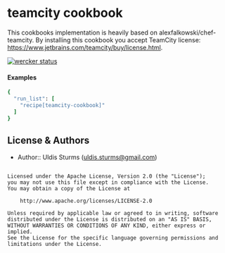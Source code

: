 # teamcity cookbook

This cookbooks implementation is heavily based on alexfalkowski/chef-teamcity.
By installing this cookbook you accept TeamCity license: https://www.jetbrains.com/teamcity/buy/license.html.

[![wercker status](https://app.wercker.com/status/e4bba5327f40e86c5b3a530ff06d0079/m "wercker status")](https://app.wercker.com/project/bykey/e4bba5327f40e86c5b3a530ff06d0079)

#### Examples
```ruby
{
  "run_list": [
    "recipe[teamcity-cookbook]"
  ]
}
```

License & Authors
-----------------
- Author:: Uldis Sturms (<uldis.sturms@gmail.com>)

```text

Licensed under the Apache License, Version 2.0 (the "License");
you may not use this file except in compliance with the License.
You may obtain a copy of the License at

    http://www.apache.org/licenses/LICENSE-2.0

Unless required by applicable law or agreed to in writing, software
distributed under the License is distributed on an "AS IS" BASIS,
WITHOUT WARRANTIES OR CONDITIONS OF ANY KIND, either express or implied.
See the License for the specific language governing permissions and
limitations under the License.
```
